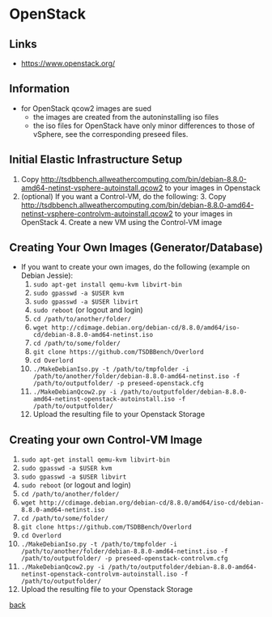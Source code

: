 # OpenStack

## Links
* https://www.openstack.org/

## Information
* for OpenStack qcow2 images are sued
    * the images are created from the autoninstalling iso files 
    * the iso files for OpenStack have only minor differences to those of vSphere, see the corresponding preseed files.
    
## Initial Elastic Infrastructure Setup
1. Copy http://tsdbbench.allweathercomputing.com/bin/debian-8.8.0-amd64-netinst-vsphere-autoinstall.qcow2 to your images in Openstack
2. (optional) If you want a Control-VM, do the following:
    3. Copy http://tsdbbench.allweathercomputing.com/bin/debian-8.8.0-amd64-netinst-vsphere-controlvm-autoinstall.qcow2 to your images in OpenStack
    4. Create a new VM using the Control-VM image

## Creating Your Own Images (Generator/Database)
* If you want to create your own images, do the following (example on Debian Jessie):
    1. `sudo apt-get install qemu-kvm libvirt-bin`
    2. `sudo gpasswd -a $USER kvm`
    3. `sudo gpasswd -a $USER libvirt`
    4. `sudo reboot` (or logout and login)
    5. `cd /path/to/another/folder/`
    6. `wget http://cdimage.debian.org/debian-cd/8.8.0/amd64/iso-cd/debian-8.8.0-amd64-netinst.iso`
    7. `cd /path/to/some/folder/`
    8. `git clone https://github.com/TSDBBench/Overlord`
    9. `cd Overlord`
    10. `./MakeDebianIso.py -t /path/to/tmpfolder -i /path/to/another/folder/debian-8.8.0-amd64-netinst.iso -f /path/to/outputfolder/ -p preseed-openstack.cfg`
    11. `./MakeDebianQcow2.py -i /path/to/outputfolder/debian-8.8.0-amd64-netinst-openstack-autoinstall.iso -f /path/to/outputfolder/`
    12. Upload the resulting file to your Openstack Storage

## Creating your own Control-VM Image
1. `sudo apt-get install qemu-kvm libvirt-bin`
2. `sudo gpasswd -a $USER kvm`
3. `sudo gpasswd -a $USER libvirt`
4. `sudo reboot` (or logout and login)
5. `cd /path/to/another/folder/`
6. `wget http://cdimage.debian.org/debian-cd/8.8.0/amd64/iso-cd/debian-8.8.0-amd64-netinst.iso`
7. `cd /path/to/some/folder/`
8. `git clone https://github.com/TSDBBench/Overlord`
9. `cd Overlord`
10. `./MakeDebianIso.py -t /path/to/tmpfolder -i /path/to/another/folder/debian-8.8.0-amd64-netinst.iso -f /path/to/outputfolder/ -p preseed-openstack-controlvm.cfg`
11. `./MakeDebianQcow2.py -i /path/to/outputfolder/debian-8.8.0-amd64-netinst-openstack-controlvm-autoinstall.iso -f /path/to/outputfolder/`
12. Upload the resulting file to your Openstack Storage

[back](../)

